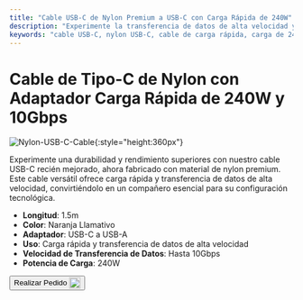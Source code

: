 ```yaml
---
title: "Cable USB-C de Nylon Premium a USB-C con Carga Rápida de 240W"
description: "Experimente la transferencia de datos de alta velocidad y la carga rápida con nuestro cable USB-C de nylon premium a USB-C, diseñado para durabilidad y rendimiento."
keywords: "cable USB-C, nylon USB-C, cable de carga rápida, carga de 240W, transferencia de datos de alta velocidad"
---
```


# Cable de Tipo-C de Nylon con Adaptador Carga Rápida de 240W y 10Gbps

![Nylon-USB-C-Cable](https://assets.openterface.com/images/product/part/nylon-usb-c-cable.jpg){:style="height:360px"}

Experimente una durabilidad y rendimiento superiores con nuestro cable USB-C recién mejorado, ahora fabricado con material de nylon premium. Este cable versátil ofrece carga rápida y transferencia de datos de alta velocidad, convirtiéndolo en un compañero esencial para su configuración tecnológica.

- **Longitud**: 1.5m
- **Color**: Naranja Llamativo
- **Adaptador**: USB-C a USB-A
- **Uso**: Carga rápida y transferencia de datos de alta velocidad
- **Velocidad de Transferencia de Datos**: Hasta 10Gbps
- **Potencia de Carga**: 240W

<button class="md-button" onclick="window.location.href='https://shop.techxartisan.com/products/upgraded-nylon-usb-c-cable-240w-fast-charging-10gbps-data-transfer-1-5m-with-usb-a-adapter-eye-catching-orange'"> Realizar Pedido <img src="https://assets.openterface.com/images/trademark/txa.svg" alt="TxA Shop" style="vertical-align: middle; height: 20px;"></button>
